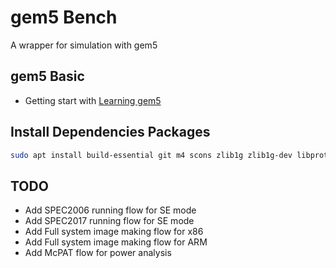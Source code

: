 # gem5 Bench
A wrapper for simulation with gem5

## gem5 Basic
- Getting start with [Learning gem5](http://learning.gem5.org/)

## Install Dependencies Packages
```bash
sudo apt install build-essential git m4 scons zlib1g zlib1g-dev libprotobuf-dev protobuf-compiler libprotoc-dev libgoogle-perftools-dev python-dev python
```

## TODO
- Add SPEC2006 running flow for SE mode
- Add SPEC2017 running flow for SE mode
- Add Full system image making flow for x86
- Add Full system image making flow for ARM
- Add McPAT flow for power analysis



